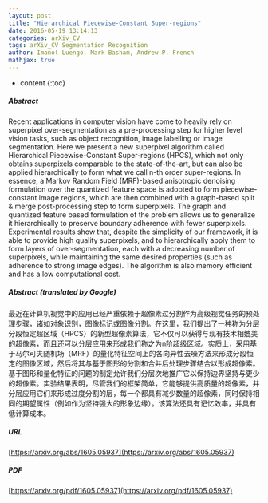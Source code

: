 ```yaml
---
layout: post
title: "Hierarchical Piecewise-Constant Super-regions"
date: 2016-05-19 13:14:13
categories: arXiv_CV
tags: arXiv_CV Segmentation Recognition
author: Imanol Luengo, Mark Basham, Andrew P. French
mathjax: true
---
```


* content
{:toc}

##### Abstract
Recent applications in computer vision have come to heavily rely on superpixel over-segmentation as a pre-processing step for higher level vision tasks, such as object recognition, image labelling or image segmentation. Here we present a new superpixel algorithm called Hierarchical Piecewise-Constant Super-regions (HPCS), which not only obtains superpixels comparable to the state-of-the-art, but can also be applied hierarchically to form what we call n-th order super-regions. In essence, a Markov Random Field (MRF)-based anisotropic denoising formulation over the quantized feature space is adopted to form piecewise-constant image regions, which are then combined with a graph-based split & merge post-processing step to form superpixels. The graph and quantized feature based formulation of the problem allows us to generalize it hierarchically to preserve boundary adherence with fewer superpixels. Experimental results show that, despite the simplicity of our framework, it is able to provide high quality superpixels, and to hierarchically apply them to form layers of over-segmentation, each with a decreasing number of superpixels, while maintaining the same desired properties (such as adherence to strong image edges). The algorithm is also memory efficient and has a low computational cost.

##### Abstract (translated by Google)
最近在计算机视觉中的应用已经严重依赖于超像素过分割作为高级视觉任务的预处理步骤，诸如对象识别，图像标记或图像分割。在这里，我们提出了一种称为分层分段恒定超区域（HPCS）的新型超像素算法，它不仅可以获得与现有技术相媲美的超像素，而且还可以分层应用来形成我们称之为n阶超级区域。实质上，采用基于马尔可夫随机场（MRF）的量化特征空间上的各向异性去噪方法来形成分段恒定的图像区域，然后将其与基于图形的分割和合并后处理步骤结合以形成超像素。基于图形和量化特征的问题的制定允许我们分层次地推广它以保持边界坚持与更少的超像素。实验结果表明，尽管我们的框架简单，它能够提供高质量的超像素，并分层应用它们来形成过度分割的层，每一个都具有减少数量的超像素，同时保持相同的期望属性（例如作为坚持强大的形象边缘）。该算法还具有记忆效率，并具有低计算成本。

##### URL
[https://arxiv.org/abs/1605.05937](https://arxiv.org/abs/1605.05937)

##### PDF
[https://arxiv.org/pdf/1605.05937](https://arxiv.org/pdf/1605.05937)

